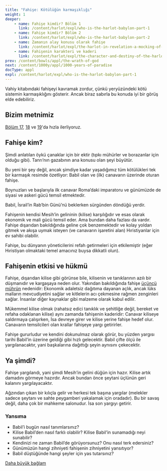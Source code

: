 ```yaml
---
title: "Fahişe: Kötülüğün karmaşıklığı"
weight: 1
deeper:
    - name: Fahişe kimdir? Bölüm 1
      link: /content/harlot/expl/who-is-the-harlot-babylon-part-1
    - name: Fahişe kimdir? Bölüm 2
      link: /content/harlot/expl/who-is-the-harlot-babylon-part-2
    - name: Zamanın alay konusu olarak fahişe
      link: /content/harlot/expl/the-harlot-in-revelation-a-mocking-of-the-roman-empire
    - name: Fahişenin karakteri ve kaderi
      link: /content/harlot/expl/the-character-and-destiny-of-the-harlot
prev: /content/bowls/appl/the-wrath-of-god
next: /content/1000y/appl/1000-years-of-paradise
docType: appl
expl: /content/harlot/expl/who-is-the-harlot-babylon-part-1
---
```


Vahiy kitabındaki fahişeyi kavramak zordur, çünkü yeryüzündeki kötü sistemin karmaşıklığını gösterir. Ancak biraz sabırla bu konuda iyi bir görüş elde edebiliriz.

## Bizim metnimiz

<a name="0a25"></a>
[Bölüm 17](https://www.bibleserver.com/TR/Vahiy17), [18](https://www.bibleserver.com/TR/Vahiy18) ve [19](https://www.bibleserver.com/TR/Vahiy19)'da hızla ilerliyoruz.

## Fahişe kim?

<a name="b87e"></a>
Şimdi anlatılan öykü çanaklar için bir ektir (tıpkı mühürler ve borazanlar için olduğu gibi). Tanrı’nın gazabının ana konusu olan şeyi büyütür.

Bu yeni bir şey değil, ancak şimdiye kadar yaşadığımız tüm kötülükleri tek bir karmaşık resimde özetliyor: Babil olan ve (ilk) canavarın üzerinde oturan fahişe.

Boynuzları ve başlarıyla ilk canavar Roma’daki imparatoru ve günümüzde de siyasi ve askeri gücü temsil etmektedir.

Babil, İsrail’in Rab’bin Günü’nü beklerken sürgünden döndüğü yerdir.

Fahişenin kendisi Mesih’in gelininin (kilise) karşılığıdır ve esas olarak ekonomik ve mali gücü temsil eder. Ama bundan daha fazlası da vardır. Fahişe dışarıdan bakıldığında geline çok benzemektedir ve kolay yoldan gitmek ve akışa uymak isteyen (ve canavarın işaretini alan) Hıristiyanlar için ev sahibi olabilir.

Fahişe, bu dünyanın yöneticilerini refah getirmeleri için etkilemiştir (eğer Hıristiyan olmaktaki temel amacınız buysa dikkatli olun).

## Fahişenin etkisi ve hükmü

<a name="0bff"></a>
Fahişe, dışarıdan kilise gibi görünse bile, kilisenin ve tanıklarının azılı bir düşmanıdır ve kargaşaya neden olur. Yakından bakıldığında fahişe [üçüncü mührün](https://www.bibleserver.com/TR/Vahiy6%3A5-6) nedenidir: Ekonomik adaletsiz dağıtıma dayanan açlık, ancak lüks malların mevcudiyetini sağlar ve kitlelerin acı çekmesine rağmen zenginleri sağlar. İnsanlar diğer kaynaklar gibi malzeme olarak kabul edilir.

Mükemmel kilise olmak (rahatsız edici tanıklık ve şehitliğe değil, bereket ve refaha odaklanan kilise) aynı zamanda fahişenin kaderidir: Canavar kiliseye saldırmaya çalışırken, İsa devreye girer ve kilise yerine fahişe hedef olur. Canavarın temsilcileri olan krallar fahişeye yargı getirirler.

Fahişe gururludur ve kendini dokunulmaz olarak görür, bu yüzden yargısı tarihi Babil’in üzerine geldiği gibi hızlı gelecektir. Babil çifte ölçü ile yargılanacaktır, yani başkalarına dağıttığı şeyin aynısını çekecektir.

## Ya şimdi?

<a name="9de2"></a>
Fahişe yargılandı, yani şimdi Mesih’in gelini düğün için hazır. Kilise artık damadını görmeye hazırdır. Ancak bundan önce şeytani üçlünün geri kalanını yargılayacaktır.

Ağzından çıkan bir kılıçla gelir ve herkesi tek başına yargılar (melekler sadece şeytanı ve sahte peygamberi yakalamak için oradadır). Bu bir savaş değil, daha çok bir mahkeme salonudur. İsa son yargıyı getirir.

### Yansıma

<a name="b3d7"></a>
- Babil’i bugün nasıl tanımlarsınız?
- Kilise Babil’den nasıl farklı olabilir? Kilise Babil’in sunamadığı neyi sunabilir?
- Kendinizi ne zaman Babil’de görüyorsunuz? Onu nasıl terk edersiniz?
- Günümüzün hangi zihniyeti fahişenin zihniyetini yansıtıyor?
- Babil düştüğünde hangi şeyler için yas tutarsınız?

[Daha büyük bağlam](../../../../gen/index/appl/the-book-of-revelation)
